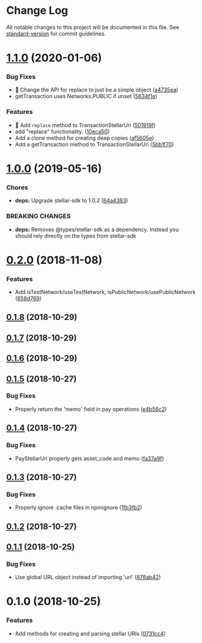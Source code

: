 # Change Log

All notable changes to this project will be documented in this file. See [standard-version](https://github.com/conventional-changelog/standard-version) for commit guidelines.

<a name="1.1.0"></a>
# [1.1.0](https://github.com/pselden/stellar-uri/compare/v1.0.0...v1.1.0) (2020-01-06)


### Bug Fixes

* 🐛 Change the API for replace to just be a simple object ([a4735ea](https://github.com/pselden/stellar-uri/commit/a4735ea))
* getTransaction uses Networks.PUBLIC if unset ([5634f1e](https://github.com/pselden/stellar-uri/commit/5634f1e))


### Features

* 🎸 Add `replace` method to TransactionStellarUri ([501919f](https://github.com/pselden/stellar-uri/commit/501919f))
* add "replace" functionality. ([10eca50](https://github.com/pselden/stellar-uri/commit/10eca50))
* Add a clone method for creating deep copies ([af5605e](https://github.com/pselden/stellar-uri/commit/af5605e))
* Add a getTransaction method to TransactionStellarUri ([5bb1f70](https://github.com/pselden/stellar-uri/commit/5bb1f70))



<a name="1.0.0"></a>
# [1.0.0](https://github.com/pselden/stellar-uri/compare/v0.2.0...v1.0.0) (2019-05-16)


### Chores

* **deps:** Upgrade stellar-sdk to 1.0.2 ([64a4383](https://github.com/pselden/stellar-uri/commit/64a4383))


### BREAKING CHANGES

* **deps:** Removes @types/stellar-sdk as a dependency. Instead you should rely directly on the types from stellar-sdk



<a name="0.2.0"></a>
# [0.2.0](https://github.com/pselden/stellar-uri/compare/v0.1.8...v0.2.0) (2018-11-08)


### Features

* Add isTestNetwork/useTestNetwork, isPublicNetwork/usePublicNetwork ([658d769](https://github.com/pselden/stellar-uri/commit/658d769))



<a name="0.1.8"></a>
## [0.1.8](https://github.com/pselden/stellar-uri/compare/v0.1.7...v0.1.8) (2018-10-29)



<a name="0.1.7"></a>
## [0.1.7](https://github.com/pselden/stellar-uri/compare/v0.1.6...v0.1.7) (2018-10-29)



<a name="0.1.6"></a>
## [0.1.6](https://github.com/pselden/stellar-uri/compare/v0.1.5...v0.1.6) (2018-10-29)



<a name="0.1.5"></a>
## [0.1.5](https://github.com/pselden/stellar-uri/compare/v0.1.4...v0.1.5) (2018-10-27)


### Bug Fixes

* Properly return the 'memo' field in pay operations ([e4b56c2](https://github.com/pselden/stellar-uri/commit/e4b56c2))



<a name="0.1.4"></a>
## [0.1.4](https://github.com/pselden/stellar-uri/compare/v0.1.3...v0.1.4) (2018-10-27)


### Bug Fixes

* PayStellarUri properly gets asset_code and memo ([fa37a9f](https://github.com/pselden/stellar-uri/commit/fa37a9f))



<a name="0.1.3"></a>
## [0.1.3](https://github.com/pselden/stellar-uri/compare/v0.1.2...v0.1.3) (2018-10-27)


### Bug Fixes

* Properly ignore .cache files in npmignore ([1fb3fb2](https://github.com/pselden/stellar-uri/commit/1fb3fb2))



<a name="0.1.2"></a>
## [0.1.2](https://github.com/pselden/stellar-uri/compare/v0.1.1...v0.1.2) (2018-10-27)



<a name="0.1.1"></a>
## [0.1.1](https://github.com/pselden/stellar-uri/compare/v0.1.0...v0.1.1) (2018-10-25)


### Bug Fixes

* Use global URL object instead of importing 'url' ([878ab42](https://github.com/pselden/stellar-uri/commit/878ab42))



<a name="0.1.0"></a>
# 0.1.0 (2018-10-25)


### Features

* Add methods for creating and parsing stellar URIs ([0731cc4](https://github.com/pselden/stellar-uri/commit/0731cc4))
